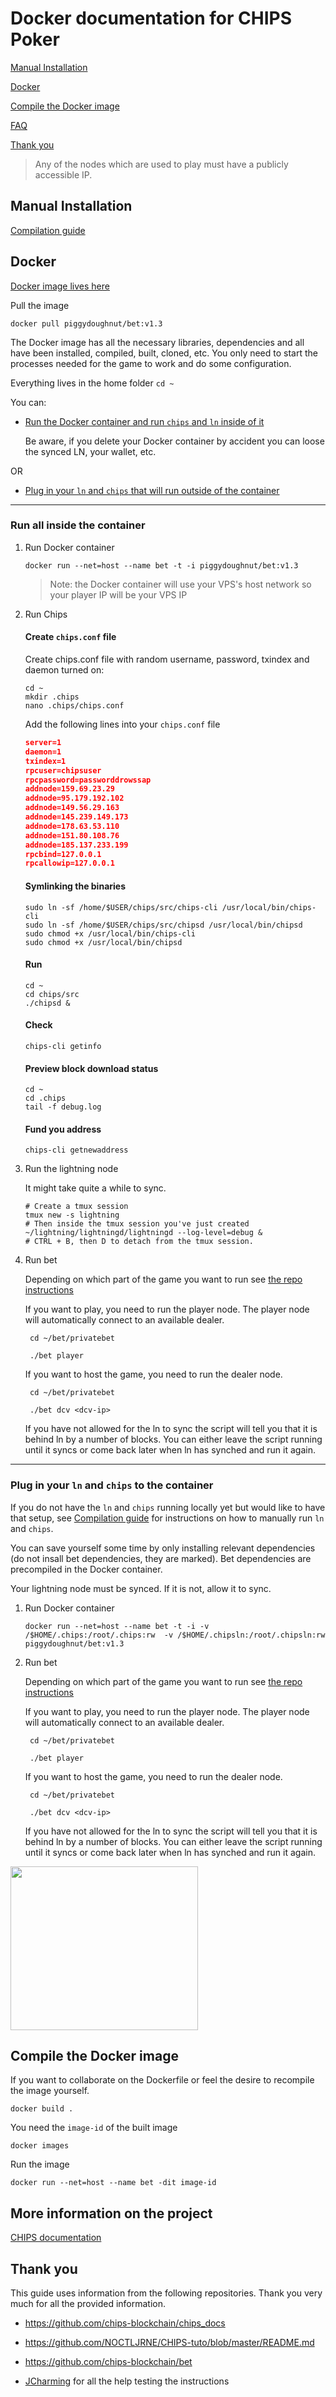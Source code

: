 # Docker documentation for CHIPS Poker 

[Manual Installation](README.md#manual-installation)

[Docker](README.md#docker) 

[Compile the Docker image](README.md#compile-the-docker-image)

[FAQ](README.md#more-information-on-the-project)

[Thank you](README.md#thank-you)

> Any of the nodes which are used to play must have a publicly accessible IP.


## Manual Installation

[Compilation guide](https://github.com/chips-blockchain/bet/blob/master/compile.md)

## Docker

[Docker image lives here](https://hub.docker.com/r/piggydoughnut/bet)

Pull the image
    
    docker pull piggydoughnut/bet:v1.3

The Docker image has all the necessary libraries, dependencies and all have been installed, compiled, built, cloned, etc. You only need to start the processes needed for the game to work and do some configuration.

Everything lives in the home folder `cd ~`

You can:

- [Run the Docker container and run `chips` and `ln` inside of it](README.md#run-all-inside-the-container)

  Be aware, if you delete your Docker container by accident you can loose the synced LN, your wallet, etc.

OR

- [Plug in your `ln` and `chips` that will run outside of the container](README.md#plug-in-your-ln-and-chips-to-the-container)


---------------------
### Run all inside the container


1. Run Docker container

    `docker run --net=host --name bet -t -i piggydoughnut/bet:v1.3`

    > Note: the Docker container will use your VPS's host network so your player IP will be your VPS IP

2. Run Chips


    #### Create `chips.conf` file

    Create chips.conf file with random username, password, txindex and daemon turned on:
    
    ```shell
    cd ~
    mkdir .chips
    nano .chips/chips.conf
    ```

    Add the following lines into your `chips.conf` file

    ```JSON
    server=1
    daemon=1
    txindex=1
    rpcuser=chipsuser
    rpcpassword=passworddrowssap
    addnode=159.69.23.29
    addnode=95.179.192.102
    addnode=149.56.29.163
    addnode=145.239.149.173
    addnode=178.63.53.110
    addnode=151.80.108.76
    addnode=185.137.233.199
    rpcbind=127.0.0.1
    rpcallowip=127.0.0.1
    ```

    #### Symlinking the binaries
    ```shell
    sudo ln -sf /home/$USER/chips/src/chips-cli /usr/local/bin/chips-cli
    sudo ln -sf /home/$USER/chips/src/chipsd /usr/local/bin/chipsd
    sudo chmod +x /usr/local/bin/chips-cli
    sudo chmod +x /usr/local/bin/chipsd
    ```
    #### Run
    ```shell
    cd ~
    cd chips/src
    ./chipsd &
    ```

    #### Check
    ```shell
    chips-cli getinfo
    ```

    #### Preview block download status
    ```
    cd ~
    cd .chips
    tail -f debug.log
    ```

    #### Fund you address
    ```
    chips-cli getnewaddress
    ```

3. Run the lightning node

    It might take quite a while to sync.
    
    ```
    # Create a tmux session
    tmux new -s lightning
    # Then inside the tmux session you've just created
    ~/lightning/lightningd/lightningd --log-level=debug &
    # CTRL + B, then D to detach from the tmux session.
    ```

4. Run bet

    Depending on which part of the game you want to run see [the repo instructions](https://github.com/chips-blockchain/bet#configuring-the-table)

    If you want to play, you need to run the player node. The player node will automatically connect to an available dealer.

        cd ~/bet/privatebet

        ./bet player


    If you want to host the game, you need to run the dealer node.

        cd ~/bet/privatebet

        ./bet dcv <dcv-ip>

    If you have not allowed for the ln to sync the script will tell you that it is behind ln by a number of blocks.
You can either leave the script running until it syncs or come back later when ln has synched and run it again.


---------------------
### Plug in your `ln` and `chips` to the container

If you do not have the `ln` and `chips` running locally yet but would like to have that setup, see [Compilation guide](https://github.com/chips-blockchain/bet/blob/master/compile.md) for instructions on how to manually run `ln` and `chips`.

You can save yourself some time by only installing relevant dependencies (do not insall bet dependencies, they are marked). Bet dependencies are precompiled in the Docker container.

Your lightning node must be synced. If it is not, allow it to sync. 

1. Run Docker container

    `docker run --net=host --name bet -t -i -v /$HOME/.chips:/root/.chips:rw  -v /$HOME/.chipsln:/root/.chipsln:rw piggydoughnut/bet:v1.3`

2. Run bet

    Depending on which part of the game you want to run see [the repo instructions](https://github.com/chips-blockchain/bet#configuring-the-table)

    If you want to play, you need to run the player node. The player node will automatically connect to an available dealer.

        cd ~/bet/privatebet

        ./bet player


    If you want to host the game, you need to run the dealer node.

        cd ~/bet/privatebet

        ./bet dcv <dcv-ip>

    If you have not allowed for the ln to sync the script will tell you that it is behind ln by a number of blocks.
You can either leave the script running until it syncs or come back later when ln has synched and run it again.

<img src="https://media.giphy.com/media/jQWUkD7a4AWfkraBJa/giphy.gif" width="300" height="262" />

## Compile the Docker image

If you want to collaborate on the Dockerfile or feel the desire to recompile the image yourself.

    docker build .

You need the `image-id` of the built image

    docker images

Run the image

    docker run --net=host --name bet -dit image-id


## More information on the project

[CHIPS documentation](https://docs.chips.cash/en/latest/)

## Thank you

This guide uses information from the following repositories. Thank you very much for all the provided information.

- https://github.com/chips-blockchain/chips_docs

- https://github.com/NOCTLJRNE/CHIPS-tuto/blob/master/README.md

- https://github.com/chips-blockchain/bet

- [JCharming](https://github.com/Jcharming) for all the help testing the instructions
